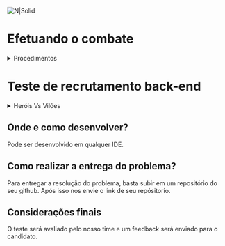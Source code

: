 ![N|Solid](https://aberto.com.br/wp-content/uploads/2018/01/aberto_logo_branco.png)

# Efetuando o combate 

<details>
  <summary>Procedimentos</summary>
  
</details>

# Teste de recrutamento back-end

<details>
  <summary>Heróis Vs Vilões</summary>
  
 ### Objetivo do teste: 
  - Analisar e compreender o funcionamento da aplicação existente; 
  - Checar se regras e critérios de aceites estão sendo atendidos; 
  - Aplicar boas práticas de desenvolvimento de software; 

 ### Cadastro do personagem: 
 Serão disponibilizados endpoints para o cadastro de heróis ou vilões dos universos Marvel ou DC. 
 
 Regras de negócio:

- O personagem deverá pertencer apenas a um dos universos (Marvel ou DC); 
- Validar se o personagem possui ao menos um poder; 
- O valor do poder do personagem deverá ser maior que zero; 
- Validar se o personagem possui ao menos um ponto fraco;  
- O valor do dano do ponto fraco deverá ser maior que zero; 
- A vida do personagem deve ser um valor maior que zero; 
- Os campos de textos não poderão ter mais que 100 caracteres; 
- Validar se os campos textos foram informados, não sendo possível informar apenas caracteres especiais ou espaços em branco; 

### Funcionamento de combate: 

No endpoint de combate, deverá ser informado os identificadores de dois personagens que irão combater entre si, sendo obrigatório informar um herói e um vilão. 

A batalha consiste em rodadas de ataques, onde em cada rodada um personagem causa um dano ao seu adversário, a batalha só termina quando um dos personagens ou ambos tenham o contador de vida zerado. 

O retorno do endpoint de combate deverá conter a quantidade de rodadas de ataques que aconteceram, a quantidade de vida que restou em cada personagem e se o personagem está vivo ou morto. 


Regras de negócio: 

- Personagens de universos diferentes não poderão batalhar entre si;
Exemplo: Spider-Man (Marvel) Vs Lex Luthor (DC) 
- Personagens que irão batalhar deverão estar previamente cadastrados; 
- A vida restante do personagem não pode ser menor que zero, quando este tiver o status de morto; 
    
</details>

## Onde e como desenvolver? 
Pode ser desenvolvido em qualquer IDE.

## Como realizar a entrega do problema? 

Para entregar a resolução do problema, basta subir em um repositório do seu github. Após isso nos envie o link de seu repósitorio. 

## Considerações finais
O teste será avaliado pelo nosso time e um feedback será enviado para o candidato.
